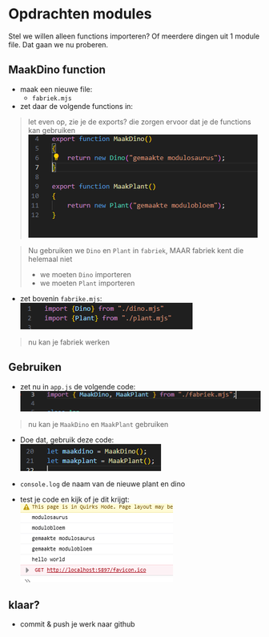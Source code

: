 # Opdrachten modules

Stel we willen alleen functions importeren? Of meerdere dingen uit 1 module file.
Dat gaan we nu proberen.


## MaakDino function

- maak een nieuwe file:
    - `fabriek.mjs`
- zet daar de volgende functions in:
> let even op, zie je de exports? die zorgen ervoor dat je de functions kan gebruiken
> </br>![](img/fabriek.PNG)

> Nu gebruiken we `Dino` en `Plant` in `fabriek`, MAAR fabriek kent die helemaal niet
> - we moeten `Dino` importeren
> - we moeten `Plant` importeren


- zet bovenin `fabrike.mjs`:
</br>![](img/fabriekimport.PNG)

> nu kan je fabriek werken

## Gebruiken

- zet nu in `app.js` de volgende code:
</br>![](img/appfabriek.PNG)

> nu kan je `MaakDino` en `MaakPlant` gebruiken

- Doe dat, gebruik deze code:
</br>![](img/maken.PNG)
- `console.log` de naam van de nieuwe plant en dino


- test je code en kijk of je dit krijgt:
</br>![](img/makentest.PNG)

## klaar? 

- commit & push je werk naar github
